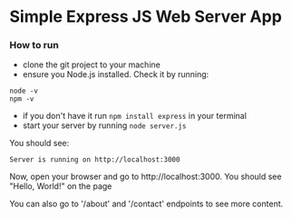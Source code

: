 # Simple Express JS Web Server App

### How to run

* clone the git project to your machine
* ensure you  Node.js installed. Check it by running:
```
node -v
npm -v
```
* if you don't have it run `npm install express` in your terminal
* start your server by running `node server.js`

You should see:
```
Server is running on http://localhost:3000
```

Now, open your browser and go to http://localhost:3000. You should see "Hello, World!" on the page

You can also go to '/about' and '/contact' endpoints to see more content.